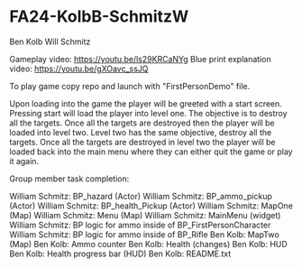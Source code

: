 # FA24-KolbB-SchmitzW
Ben Kolb
Will Schmitz 

Gameplay video: https://youtu.be/ls29KRCaNYg
Blue print explanation video: https://youtu.be/gXOavc_ssJQ 

To play game copy repo and launch with "FirstPersonDemo" file. 

Upon loading into the game the player will be greeted with a start screen. 
Pressing start will load the player into level one. The objective is to destroy all the targets.
Once all the targets are destroyed then the player will be loaded into level two. 
Level two has the same objective, destroy all the targets. 
Once all the targets are destroyed in level two the player will be loaded back into the main menu where they can either quit the game or play it again. 

Group member task completion: 

William Schmitz: BP_hazard (Actor)
William Schmitz: BP_ammo_pickup (Actor)
William Schmitz: BP_health_Pickup (Actor)
William Schmitz: MapOne (Map)
William Schmitz: Menu (Map)
William Schmitz: MainMenu (widget)
William Schmitz: BP logic for ammo inside of BP_FirstPersonCharacter
William Schmitz: BP logic for ammo inside of BP_Rifle
Ben Kolb: MapTwo (Map) Ben Kolb: Ammo counter 
Ben Kolb: Health (changes) 
Ben Kolb: HUD 
Ben Kolb: Health progress bar (HUD) 
Ben Kolb: README.txt